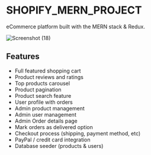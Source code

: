 # SHOPIFY_MERN_PROJECT

eCommerce platform built with the MERN stack & Redux.


![Screenshot (18)](https://user-images.githubusercontent.com/69413168/101447502-5f5a0e80-394b-11eb-9018-8e5b668001fb.png)



## Features

- Full featured shopping cart
- Product reviews and ratings
- Top products carousel
- Product pagination
- Product search feature
- User profile with orders
- Admin product management
- Admin user management
- Admin Order details page
- Mark orders as delivered option
- Checkout process (shipping, payment method, etc)
- PayPal / credit card integration
- Database seeder (products & users)
